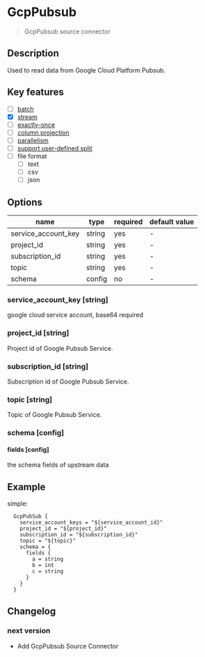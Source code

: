 # GcpPubsub

> GcpPubsub source connector

## Description

Used to read data from Google Cloud Platform Pubsub.

## Key features

- [ ] [batch](../../concept/connector-v2-features.md)
- [x] [stream](../../concept/connector-v2-features.md)
- [ ] [exactly-once](../../concept/connector-v2-features.md)
- [ ] [column projection](../../concept/connector-v2-features.md)
- [ ] [parallelism](../../concept/connector-v2-features.md)
- [ ] [support user-defined split](../../concept/connector-v2-features.md)
- [ ] file format
    - [ ] text
    - [ ] csv
    - [ ] json

## Options

| name                | type   | required | default value |
|---------------------|--------|----------|---------------|
| service_account_key | string | yes      | -             |
| project_id          | string | yes      | -             |
| subscription_id     | string | yes      | -             |
| topic               | string | yes      | -             |
| schema              | config | no       | -             |

### service_account_key [string]

google cloud service account, base64 required

### project_id [string]

Project id of Google Pubsub Service.

### subscription_id [string]

Subscription id of Google Pubsub Service.

### topic [string]

Topic of Google Pubsub Service.

### schema [config]

#### fields [config]

the schema fields of upstream data

## Example

simple:

```hocon
  GcpPubSub {
    service_account_keys = "${service_account_id}"
    project_id = "${project_id}"
    subscription_id = "${subscription_id}"
    topic = "${topic}"
    schema = {
      fields {
        a = string
        b = int
        c = string
      }
    }
  }
```

## Changelog

### next version

- Add GcpPubsub Source Connector

